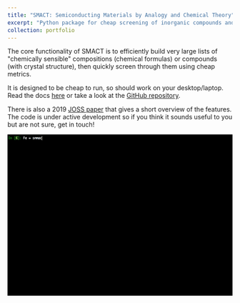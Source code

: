 ```yaml
---
title: "SMACT: Semiconducting Materials by Analogy and Chemical Theory"
excerpt: "Python package for cheap screening of inorganic compounds and compositions <br/><img src='/images/SMACT.png' width=250 class='center'>"
collection: portfolio
---
```


The core functionality of SMACT is to efficiently build very large lists of "chemically sensible" compositions (chemical formulas) or compounds (with crystal structure), then quickly screen through them using cheap metrics.

It is designed to be cheap to run, so should work on your desktop/laptop. Read the docs [here](https://smact.readthedocs.io/en/latest/) or take a look at the [GitHub repository](https://github.com/WMD-group/SMACT).

There is also a 2019 [JOSS paper](https://joss.theoj.org/papers/10.21105/joss.01361) that gives a short overview of the features. The code is under active development so if you think it sounds useful to you but are not sure, get in touch!

![smact example](/images/smact_simple.gif)
